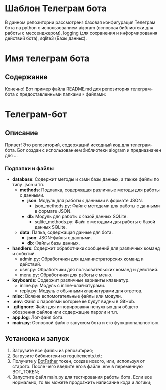 # Шаблон Телеграм бота
В данном репозитории рассмотрена базовая конфигурация Телеграм бота на python с использованием aigoram (основная 
библиотеки для работы с мессенджером), logging (для сохранения и информирования действий бота), sqlite3 (Базы данных).


# Имя телеграм бота
## Содержание
Конечно! Вот пример файла README.md для репозитория телеграм-бота с предоставленными папками и файлами:

# Телеграм-бот

## Описание
Привет! Это репозиторий, содержащий исходный код для телеграм-бота. Бот создан с использованием библиотеки aiogram и 
предназначен для ...

### Подпапки и файлы
- **database**: Содержит методы и сами базы данных, а также файлы по типу .json и тп.
  - **methods**: Подпапка, содержащая различные методы для работы с данными.
    - **json**: Модуль для работы с данными в формате JSON.
      - json_methods.py: Файл с методами для работы с данными в формате JSON.
    - **db**: Модуль для работы с базой данных SQLite.
      - sqlite_methods.py: Файл с методами для работы с базой данных SQLite.
  - **data**: Папка, содержащая данные для бота.
    - **json**: JSON-файлы с данными.
    - **db**: Файлы базы данных.
- **handlers**: Содержит обработчики сообщений для различных команд и событий.
  - admin.py: Обработчики для администраторских команд и действий.
  - user.py: Обработчики для пользовательских команд и действий.
  - menu.py: Обработчики для работы с меню.
- **keyboards**: Содержит различные варианты клавиатур.
  - inline.py: Модуль с inline-клавиатурами.
  - reply.py: Модуль с обычными клавиатурами для ответов.
- **misc**: Всякие вспомогательные файлы или модули.
- **.env**: Файл с паролями которые не будут видны в GitHub.
- **.gitignore**: Файл для игнорирования ненужных для общего обозрения файлов или содержащие пароли и т.п.
- **app.log**: Лог-файл бота.
- **main.py**: Основной файл с запуском бота и его функциональностью.

## Установка и запуск
1. Загрузите все файлы из репозитория;
2. Загрузите библиотеки из requirements.txt;
3. Получите у [BotFather](https://t.me/BotFather) токен, создав нового, или, используя от старого. После чего 
   введите его в файле .env в переменную BOT_TOKEN;
4. Запустите файл main.py для тестирования работы бота. Если все нормально, то вы можете продолжить написание кода и 
   логики;
